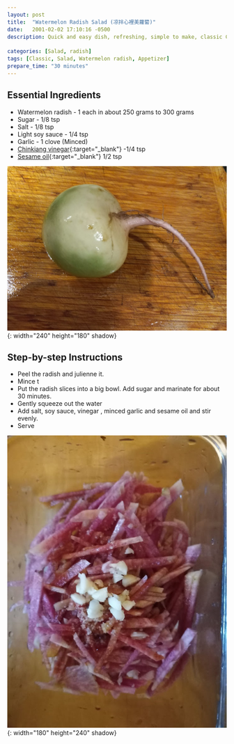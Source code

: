 ```yaml
---
layout: post
title:  "Watermelon Radish Salad (凉拌心裡美蘿蔔)"
date:   2001-02-02 17:10:16 -0500
description: Quick and easy dish, refreshing, simple to make, classic Chinese appetizer .Watermelon radishes are an heirloom variety of daikon radish that originated in Northern China. They have a white skin, a thin green outer rim, and a vibrant magenta interior. Watermelon radishes are firm and crunchy, with a mild, peppery flavor. 

categories: [Salad, radish]
tags: [Classic, Salad, Watermelon radish, Appetizer]
prepare_time: "30 minutes" 
---
```


## Essential Ingredients 
* Watermelon radish - 1 each in about 250 grams to 300 grams
* Sugar - 1/8 tsp
* Salt - 1/8 tsp 
* Light soy sauce - 1/4 tsp
* Garlic - 1 clove (Minced)
* [Chinkiang vinegar](https://amzn.to/3Ugg8P1){:target="_blank"}  -1/4 tsp
* [Sesame oil](https://amzn.to/3WgykLd){:target="_blank"}   1/2 tsp

![watermelon radish](assets/img/recipes/watermelon-radish.jpg){: width="240" height="180" shadow}


## Step-by-step Instructions

* Peel the radish and julienne it.
* Mince t
* Put the radish slices into  a big bowl. Add sugar and marinate for about 30 minutes. 
* Gently squeeze out the water
* Add salt, soy sauce, vinegar , minced garlic and sesame oil and stir evenly.
* Serve

![watermelon radish](assets/img/recipes/wathermelon-radish-2.jpg){: width="180" height="240" shadow}
